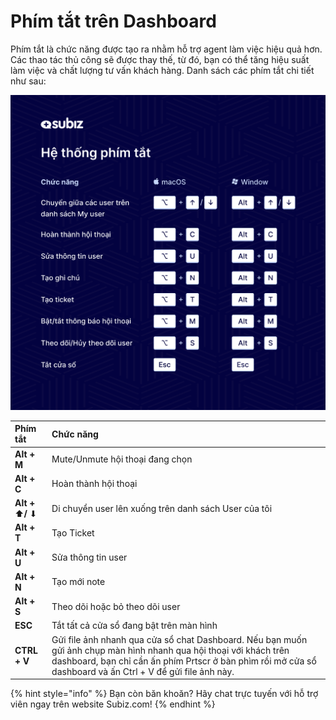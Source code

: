 # Phím tắt trên Dashboard

Phím tắt là chức năng được tạo ra nhằm hỗ trợ agent làm việc hiệu quả hơn. Các thao tác thủ công sẽ được thay thế, từ đó, bạn có thể tăng hiệu suất làm việc và chất lượng tư vấn khách hàng. Danh sách các phím tắt chi tiết như sau:

![](../../.gitbook/assets/shortcut_subiz-1.png)

| **Phím tắt**      | **Chức năng** |
| :--- | :--- |
| **Alt + M**  | Mute/Unmute hội thoại đang chọn |
| **Alt + C** | Hoàn thành hội thoại |
| **Alt +** ⬆**/** ⬇  | Di chuyển user lên xuống trên danh sách User của tôi |
| **Alt + T** | Tạo Ticket |
| **Alt + U** | Sửa thông tin user |
| **Alt + N** | Tạo mới note |
| **Alt + S** | Theo dõi hoặc bỏ theo dõi user |
| **ESC** | Tắt tất cả cửa sổ đang bật trên màn hình |
| **CTRL + V** | Gửi file ảnh nhanh qua cửa sổ chat Dashboard. Nếu bạn muốn gửi ảnh chụp màn hình nhanh qua hội thoại với khách trên dashboard, bạn chỉ cần ấn phím Prtscr ở bàn phìm rồi mở cửa sổ dashboard và ấn Ctrl + V để gửi file ảnh này. |

{% hint style="info" %}
Bạn còn băn khoăn? Hãy chat trực tuyến với hỗ trợ viên ngay trên website Subiz.com!
{% endhint %}



